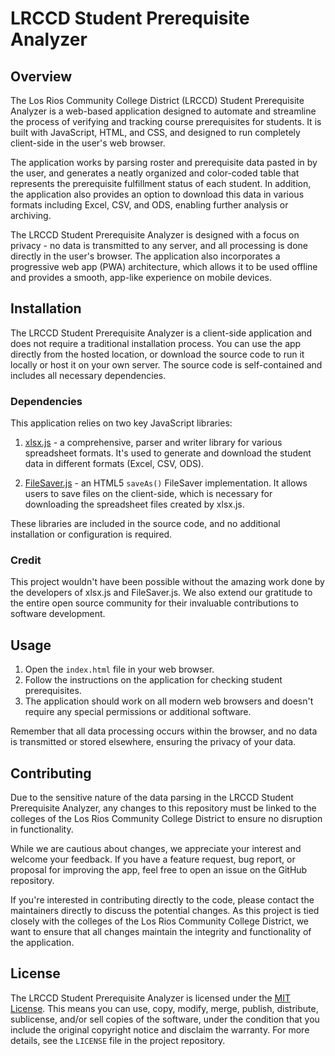 # LRCCD Student Prerequisite Analyzer

## Overview

The Los Rios Community College District (LRCCD) Student Prerequisite Analyzer is a web-based application designed to automate and streamline the process of verifying and tracking course prerequisites for students. It is built with JavaScript, HTML, and CSS, and designed to run completely client-side in the user's web browser.

The application works by parsing roster and prerequisite data pasted in by the user, and generates a neatly organized and color-coded table that represents the prerequisite fulfillment status of each student. In addition, the application also provides an option to download this data in various formats including Excel, CSV, and ODS, enabling further analysis or archiving.

The LRCCD Student Prerequisite Analyzer is designed with a focus on privacy - no data is transmitted to any server, and all processing is done directly in the user's browser. The application also incorporates a progressive web app (PWA) architecture, which allows it to be used offline and provides a smooth, app-like experience on mobile devices.

## Installation

The LRCCD Student Prerequisite Analyzer is a client-side application and does not require a traditional installation process. You can use the app directly from the hosted location, or download the source code to run it locally or host it on your own server. The source code is self-contained and includes all necessary dependencies.

### Dependencies

This application relies on two key JavaScript libraries:

1. [xlsx.js](https://github.com/SheetJS/sheetjs) - a comprehensive, parser and writer library for various spreadsheet formats. It's used to generate and download the student data in different formats (Excel, CSV, ODS). 

2. [FileSaver.js](https://github.com/eligrey/FileSaver.js/) - an HTML5 `saveAs()` FileSaver implementation. It allows users to save files on the client-side, which is necessary for downloading the spreadsheet files created by xlsx.js.

These libraries are included in the source code, and no additional installation or configuration is required.

### Credit

This project wouldn't have been possible without the amazing work done by the developers of xlsx.js and FileSaver.js. We also extend our gratitude to the entire open source community for their invaluable contributions to software development.

## Usage

1. Open the `index.html` file in your web browser. 
2. Follow the instructions on the application for checking student prerequisites. 
3. The application should work on all modern web browsers and doesn't require any special permissions or additional software.

Remember that all data processing occurs within the browser, and no data is transmitted or stored elsewhere, ensuring the privacy of your data.

## Contributing

Due to the sensitive nature of the data parsing in the LRCCD Student Prerequisite Analyzer, any changes to this repository must be linked to the colleges of the Los Rios Community College District to ensure no disruption in functionality. 

While we are cautious about changes, we appreciate your interest and welcome your feedback. If you have a feature request, bug report, or proposal for improving the app, feel free to open an issue on the GitHub repository.

If you're interested in contributing directly to the code, please contact the maintainers directly to discuss the potential changes. As this project is tied closely with the colleges of the Los Rios Community College District, we want to ensure that all changes maintain the integrity and functionality of the application.

## License

The LRCCD Student Prerequisite Analyzer is licensed under the [MIT License](https://opensource.org/licenses/MIT). This means you can use, copy, modify, merge, publish, distribute, sublicense, and/or sell copies of the software, under the condition that you include the original copyright notice and disclaim the warranty. For more details, see the `LICENSE` file in the project repository.



